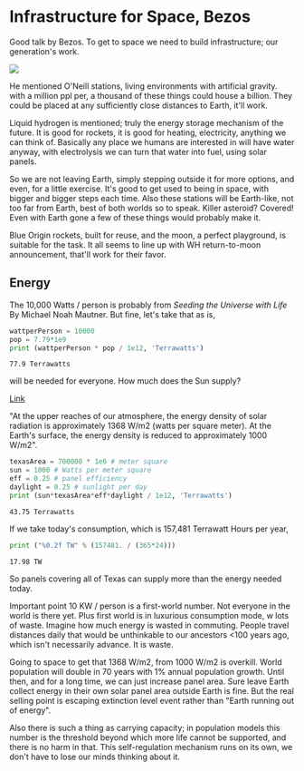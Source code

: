 # Infrastructure for Space, Bezos

Good talk by Bezos. To get to space we need to build infrastructure;
our generation's work.

[![](http://img.youtube.com/vi/GQ98hGUe6FM/0.jpg)](http://www.youtube.com/watch?v=GQ98hGUe6FM)

He mentioned O'Neill stations, living environments with artificial
gravity. with a million ppl per, a thousand of these things could
house a billion. They could be placed at any sufficiently close
distances to Earth, it'll work.

Liquid hydrogen is mentioned; truly the energy storage mechanism of
the future. It is good for rockets, it is good for heating,
electricity, anything we can think of. Basically any place we humans
are interested in will have water anyway, with electrolysis we can
turn that water into fuel, using solar panels.

So we are not leaving Earth, simply stepping outside it for more
options, and even, for a little exercise. It's good to get used to
being in space, with bigger and bigger steps each time. Also these
stations will be Earth-like, not too far from Earth, best of both
worlds so to speak. Killer asteroid? Covered! Even with Earth gone a
few of these things would probably make it.

Blue Origin rockets, built for reuse, and the moon, a perfect
playground, is suitable for the task. It all seems to line up with WH
return-to-moon announcement, that'll work for their favor. 

<a name='energy'/>

## Energy

The 10,000 Watts / person is probably from *Seeding the Universe with
Life* By Michael Noah Mautner. But fine, let's take that as is,

```python
wattperPerson = 10000
pop = 7.79*1e9
print (wattperPerson * pop / 1e12, 'Terrawatts')
```

```text
77.9 Terrawatts
```

will be needed for everyone. How much does the Sun supply?

[Link](https://ag.tennessee.edu/solar/Pages/What%20Is%20Solar%20Energy/Sun's%20Energy.aspx)

"At the upper reaches of our atmosphere, the energy density of solar
radiation is approximately 1368 W/m2 (watts per square meter).  At the
Earth's surface, the energy density is reduced to approximately 1000
W/m2".

```python
texasArea = 700000 * 1e6 # meter square
sun = 1000 # Watts per meter square
eff = 0.25 # panel efficiency
daylight = 0.25 # sunlight per day
print (sun*texasArea*eff*daylight / 1e12, 'Terrawatts')
```

```text
43.75 Terrawatts
```

If we take today's consumption, which is 157,481 Terrawatt Hours per year,

```python
print ("%0.2f TW" % (157481. / (365*24)))
```

```text
17.98 TW
```

So panels covering all of Texas can supply more than the energy needed
today.

Important point 10 KW / person is a first-world number. Not everyone
in the world is there yet. Plus first world is in luxurious
consumption mode, w lots of waste. Imagine how much energy is wasted
in commuting. People travel distances daily that would be unthinkable
to our ancestors <100 years ago, which isn't necessarily advance. It
is waste.

Going to space to get that 1368 W/m2, from 1000 W/m2 is
overkill. World population will double in 70 years with 1% annual
population growth.  Until then, and for a long time, we can just
increase panel area. Sure leave Earth collect energy in their own
solar panel area outside Earth is fine. But the real selling point is
escaping extinction level event rather than "Earth running out of energy". 

Also there is such a thing as carrying capacity; in population models
this number is the threshold beyond which more life cannot be
supported, and there is no harm in that. This self-regulation
mechanism runs on its own, we don't have to lose our minds thinking
about it.



